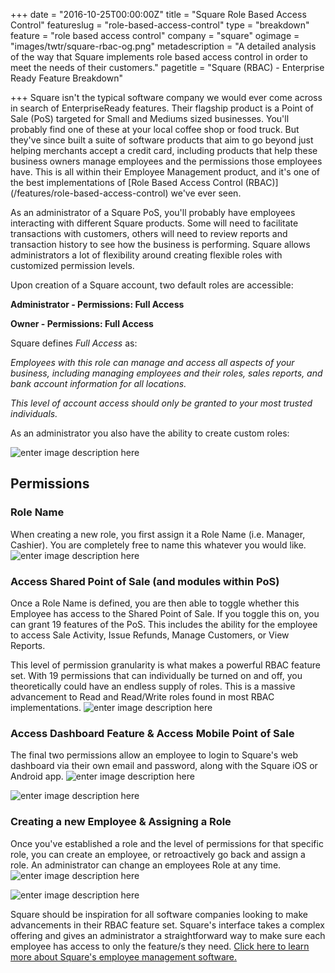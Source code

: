 +++
date = "2016-10-25T00:00:00Z"
title = "Square Role Based Access Control"
featureslug = "role-based-access-control"
type = "breakdown"
feature = "role based access control"
company = "square"
ogimage = "images/twtr/square-rbac-og.png"
metadescription = "A detailed analysis of the way that Square implements role based access control in order to meet the needs of their customers."
pagetitle = "Square (RBAC) - Enterprise Ready Feature Breakdown"

+++
Square isn't the typical software company we would ever come across in search of EnterpriseReady features. Their flagship product is a Point of Sale (PoS) targeted for Small and Mediums sized businesses. You'll probably find one of these at your local coffee shop or food truck. But they've since built a suite of software products that aim to go beyond just helping merchants accept a credit card, including products that help these business owners manage employees and the permissions those employees have. This is all within their Employee Management product, and it's one of the best implementations of [Role Based Access Control (RBAC)] (/features/role-based-access-control) we've ever seen.

As an administrator of a Square PoS, you'll probably have employees interacting with different Square products. Some will need to facilitate transactions with customers, others will need to review reports and transaction history to see how the business is performing. Square allows administrators a lot of flexibility around creating flexible roles with customized permission levels.

Upon creation of a Square account, two default roles are accessible:

**Administrator - Permissions: Full Access**

**Owner - Permissions: Full Access**

Square defines *Full Access* as:

*Employees with this role can manage and access all aspects of your business, including managing employees and their roles, sales reports, and bank account information for all locations.*

*This level of account access should only be granted to your most trusted individuals.*

As an administrator you also have the ability to create custom roles:

![enter image description here](/square/images/permissions_roles.png)


## Permissions

### Role Name
When creating a new role, you first assign it a Role Name (i.e. Manager, Cashier). You are completely free to name this whatever you would like.
![enter image description here](/square/images/role_information.png)

### Access Shared Point of Sale (and modules within PoS)
Once a Role Name is defined, you are then able to toggle whether this Employee has access to the Shared Point of Sale. If you toggle this on, you can grant 19 features of the PoS. This includes the ability for the employee to access Sale Activity, Issue Refunds, Manage Customers, or View Reports.

This level of permission granularity is what makes a powerful RBAC feature set. With 19 permissions that can individually be turned on and off, you theoretically could have an endless supply of roles. This is a massive advancement to Read and Read/Write roles found in most RBAC implementations.
![enter image description here](/square/images/permissions.png)

### Access Dashboard Feature & Access Mobile Point of Sale
The final two permissions allow an employee to login to Square's web dashboard via their own email and password, along with the Square iOS or Android app.
![enter image description here](/square/images/access_dashboard_permission.png)

![enter image description here](/square/images/access_mobile_persmissions.png)

### Creating a new Employee & Assigning a Role
Once you've established a role and the level of permissions for that specific role, you can create an employee, or retroactively go back and assign a role. An administrator can change an employees Role at any time.
![enter image description here](/square/images/unselected_permissions.png)

![enter image description here](/square/images/selected_permissions.png)

Square should be inspiration for all software companies looking to make advancements in their RBAC feature set. Square's interface takes a complex offering and gives an administrator a straightforward way to make sure each employee has access to only the feature/s they need. [Click here to learn more about Square's employee management software.](https://squareup.com/pos/employee-management?utm_content=employee-management)
